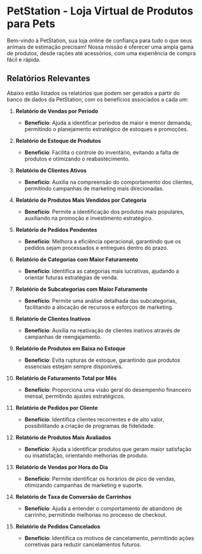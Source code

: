 # PetStation - Loja Virtual de Produtos para Pets

Bem-vindo à PetStation, sua loja online de confiança para tudo o que seus animais de estimação precisam! Nossa missão é oferecer uma ampla gama de produtos, desde rações até acessórios, com uma experiência de compra fácil e rápida.

## Relatórios Relevantes

Abaixo estão listados os relatórios que podem ser gerados a partir do banco de dados da PetStation, com os benefícios associados a cada um:

1. **Relatório de Vendas por Período**
   - **Benefício**: Ajuda a identificar períodos de maior e menor demanda, permitindo o planejamento estratégico de estoques e promoções.

2. **Relatório de Estoque de Produtos**
   - **Benefício**: Facilita o controle do inventário, evitando a falta de produtos e otimizando o reabastecimento.

3. **Relatório de Clientes Ativos**
   - **Benefício**: Auxilia na compreensão do comportamento dos clientes, permitindo campanhas de marketing mais direcionadas.

4. **Relatório de Produtos Mais Vendidos por Categoria**
   - **Benefício**: Permite a identificação dos produtos mais populares, auxiliando na promoção e investimento estratégico.

5. **Relatório de Pedidos Pendentes**
   - **Benefício**: Melhora a eficiência operacional, garantindo que os pedidos sejam processados e entregues dentro do prazo.

6. **Relatório de Categorias com Maior Faturamento**
   - **Benefício**: Identifica as categorias mais lucrativas, ajudando a orientar futuras estratégias de venda.

7. **Relatório de Subcategorias com Maior Faturamento**
   - **Benefício**: Permite uma análise detalhada das subcategorias, facilitando a alocação de recursos e esforços de marketing.

8. **Relatório de Clientes Inativos**
   - **Benefício**: Auxilia na reativação de clientes inativos através de campanhas de reengajamento.

9. **Relatório de Produtos em Baixa no Estoque**
   - **Benefício**: Evita rupturas de estoque, garantindo que produtos essenciais estejam sempre disponíveis.

10. **Relatório de Faturamento Total por Mês**
    - **Benefício**: Proporciona uma visão geral do desempenho financeiro mensal, permitindo ajustes estratégicos.

11. **Relatório de Pedidos por Cliente**
    - **Benefício**: Identifica clientes recorrentes e de alto valor, possibilitando a criação de programas de fidelidade.

12. **Relatório de Produtos Mais Avaliados**
    - **Benefício**: Ajuda a identificar produtos que geram maior satisfação ou insatisfação, orientando melhorias de produto.

13. **Relatório de Vendas por Hora do Dia**
    - **Benefício**: Permite identificar os horários de pico de vendas, otimizando campanhas de marketing e suporte.

14. **Relatório de Taxa de Conversão de Carrinhos**
    - **Benefício**: Ajuda a entender o comportamento de abandono de carrinho, permitindo melhorias no processo de checkout.

15. **Relatório de Pedidos Cancelados**
    - **Benefício**: Identifica os motivos de cancelamento, permitindo ações corretivas para reduzir cancelamentos futuros.
